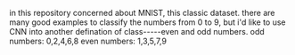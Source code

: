 in this repository concerned about MNIST, this classic dataset.
there are many good examples to classify the numbers from 0 to 9, but i'd like to use CNN into another defination of class-----even and odd numbers.
odd numbers: 0,2,4,6,8
even numbers: 1,3,5,7,9
